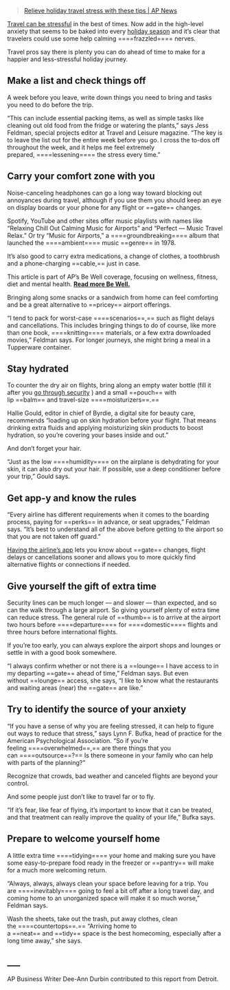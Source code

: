 > [Relieve holiday travel stress with these tips | AP News](https://apnews.com/article/travel-stress-holiday-tips-db5e5d819b6251bd415a9ad204baa03a)



[Travel can be stressful](https://apnews.com/article/airlines-complaints-transportation-department-7c6ddcec4ebadd4d7222350f6513e6be) in the best of times. Now add in the high-level anxiety that seems to be baked into every [holiday season](https://apnews.com/hub/holidays) and it’s clear that travelers could use some help calming ====frazzled==== nerves.

Travel pros say there is plenty you can do ahead of time to make for a happier and less-stressful holiday journey.

## Make a list and check things off

A week before you leave, write down things you need to bring and tasks you need to do before the trip.

“This can include essential packing items, as well as simple tasks like cleaning out old food from the fridge or watering the plants,” says Jess Feldman, special projects editor at Travel and Leisure magazine. “The key is to leave the list out for the entire week before you go. I cross the to-dos off throughout the week, and it helps me feel extremely prepared, ====lessening==== the stress every time.”

## Carry your comfort zone with you

Noise-canceling headphones can go a long way toward blocking out annoyances during travel, although if you use them you should keep an eye on display boards or your phone for any flight or ==gate== changes.

Spotify, YouTube and other sites offer music playlists with names like “Relaxing Chill Out Calming Music for Airports” and “Perfect — Music Travel Relax.” Or try “Music for Airports,” a ====groundbreaking==== album that launched the ====ambient==== music ==genre== in 1978.

It’s also good to carry extra medications, a change of clothes, a toothbrush and a phone-charging ==cable,== just in case.

This article is part of AP’s Be Well coverage, focusing on wellness, fitness, diet and mental health. [**Read more Be Well.**](https://apnews.com/hub/be-well)  

Bringing along some snacks or a sandwich from home can feel comforting and be a great alternative to ==pricey== airport offerings.

“I tend to pack for worst-case ====scenarios==,== such as flight delays and cancellations. This includes bringing things to do of course, like more than one book, ====knitting==== materials, or a few extra downloaded movies,” Feldman says. For longer journeys, she might bring a meal in a Tupperware container.

## Stay hydrated

To counter the dry air on flights, bring along an empty water bottle (fill it after you [go through security](https://apnews.com/hub/airport-security) ) and a small ==pouch== with lip ==balm== and travel-size ====moisturizers==.==

Hallie Gould, editor in chief of Byrdie, a digital site for beauty care, recommends “loading up on skin hydration before your flight. That means drinking extra fluids and applying moisturizing skin products to boost hydration, so you’re covering your bases inside and out.”

And don’t forget your hair.

“Just as the low ====humidity==== on the airplane is dehydrating for your skin, it can also dry out your hair. If possible, use a deep conditioner before your trip,” Gould says.

## Get app-y and know the rules

“Every airline has different requirements when it comes to the boarding process, paying for ==perks== in advance, or seat upgrades,” Feldman says. “It’s best to understand all of the above before getting to the airport so that you are not taken off guard.”

[Having the airline’s app](https://apnews.com/article/outage-airlines-flights-canceled-crowdstrike-microsoft-044954aada0fa4f95c0119233c6316a6) lets you know about ==gate== changes, flight delays or cancellations sooner and allows you to more quickly find alternative flights or connections if needed.

## Give yourself the gift of extra time

Security lines can be much longer — and slower — than expected, and so can the walk through a large airport. So giving yourself plenty of extra time can reduce stress. The general rule of ==thumb== is to arrive at the airport two hours before ====departure==== for ====domestic==== flights and three hours before international flights.

If you’re too early, you can always explore the airport shops and lounges or settle in with a good book somewhere.

“I always confirm whether or not there is a ==lounge== I have access to in my departing ==gate== ahead of time,” Feldman says. But even without ==lounge== access, she says, “I like to know what the restaurants and waiting areas (near) the ==gate== are like.”

## Try to identify the source of your anxiety

“If you have a sense of why you are feeling stressed, it can help to figure out ways to reduce that stress,” says Lynn F. Bufka, head of practice for the American Psychological Association. “So if you’re feeling ====overwhelmed==,== are there things that you can ====outsource==?== Is there someone in your family who can help with parts of the planning?”

Recognize that crowds, bad weather and canceled flights are beyond your control.

And some people just don’t like to travel far or to fly.

“If it’s fear, like fear of flying, it’s important to know that it can be treated, and that treatment can really improve the quality of your life,” Bufka says.

## Prepare to welcome yourself home

A little extra time ====tidying==== your home and making sure you have some easy-to-prepare food ready in the freezer or ==pantry== will make for a much more welcoming return.

“Always, always, always clean your space before leaving for a trip. You are ====inevitably==== going to feel a bit off after a long travel day, and coming home to an unorganized space will make it so much worse,” Feldman says.

Wash the sheets, take out the trash, put away clothes, clean the ====countertops==.== “Arriving home to a ==neat== and ==tidy== space is the best homecoming, especially after a long time away,” she says.

## ___

AP Business Writer Dee-Ann Durbin contributed to this report from Detroit.